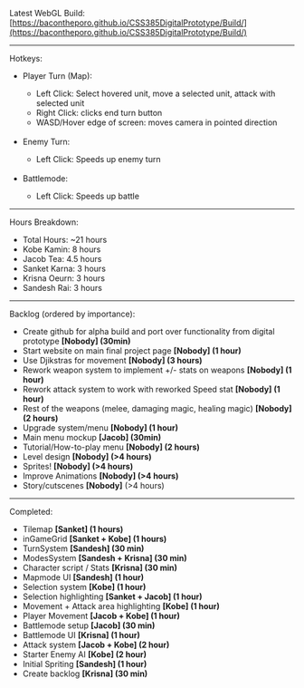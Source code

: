 Latest WebGL Build: [https://bacontheporo.github.io/CSS385DigitalPrototype/Build/](https://bacontheporo.github.io/CSS385DigitalPrototype/Build/)

***

Hotkeys:
<ul> 
 <li> Player Turn (Map): </li>
 <ul>
  <li> Left Click: Select hovered unit, move a selected unit, attack with selected unit </li>
  <li> Right Click: clicks end turn button </li>
  <li> WASD/Hover edge of screen: moves camera in pointed direction </li>
 </ul>
 <br>
 <li> Enemy Turn: </li>
 <ul> 
  <li> Left Click: Speeds up enemy turn </li>
 </ul>
 <br>
 <li> Battlemode: </li>
 <ul>
  <li> Left Click: Speeds up battle </li>
 </ul>
</ul>

*** 

Hours Breakdown: 
<ul>
  <li> Total Hours: ~21 hours </li>
  <li> Kobe Kamin: 8 hours </li>
  <li> Jacob Tea: 4.5 hours </li>
  <li> Sanket Karna: 3 hours </li>
  <li> Krisna Oeurn: 3 hours </li>
  <li> Sandesh Rai: 3 hours </li>
 </ul>

***

Backlog (ordered by importance): 
<ul>
 <li> Create github for alpha build and port over functionality from digital prototype <strong>[Nobody] (30min)</strong> </li>
 <li> Start website on main final project page <strong>[Nobody] (1 hour)</strong> </li>
 <li> Use Djikstras for movement <strong>[Nobody] (3 hours)</strong> </li>
 <li> Rework weapon system to implement +/- stats on weapons <strong>[Nobody] (1 hour)</strong> </li>
 <li> Rework attack system to work with reworked Speed stat <strong>[Nobody] (1 hour)</strong> </li>
 <li> Rest of the weapons (melee, damaging magic, healing magic) <strong>[Nobody] (2 hours)</strong> </li>
 <li> Upgrade system/menu <strong>[Nobody] (1 hour)</strong>  </li>
 <li> Main menu mockup <strong>[Jacob] (30min)</strong>  </li>
 <li> Tutorial/How-to-play menu <strong>[Nobody] (2 hours)</strong>  </li>
 <li> Level design <strong>[Nobody] (>4 hours)</strong>  </li>
 <li> Sprites! <strong>[Nobody] (>4 hours)</strong> </li>
 <li> Improve Animations <strong>[Nobody] (>4 hours) </strong></li>
 <li> Story/cutscenes <strong>[Nobody]</strong> (>4 hours) </li>
</ul>

***

Completed:
<ul>
 <li> Tilemap <strong>[Sanket] (1 hours)</strong> </li>
 <li> inGameGrid <strong>[Sanket + Kobe] (1 hours)</strong>  </li>
 <li> TurnSystem <strong>[Sandesh] (30 min)</strong>  </li>
 <li> ModesSystem <strong>[Sandesh + Krisna] (30 min)</strong>  </li>
 <li> Character script / Stats <strong>[Krisna] (30 min)</strong>  </li>
 <li> Mapmode UI <strong>[Sandesh] (1 hour)</strong>  </li>
 <li> Selection system <strong>[Kobe] (1 hour)</strong>  </li>
 <li> Selection highlighting <strong>[Sanket + Jacob] (1 hour)</strong>  </li>
 <li> Movement + Attack area highlighting <strong>[Kobe] (1 hour)</strong>  </li>
 <li> Player Movement <strong>[Jacob + Kobe] (1 hour)</strong>  </li>
 <li> Battlemode setup <strong>[Jacob] (30 min)</strong>  </li>
 <li> Battlemode UI <strong>[Krisna] (1 hour)</strong>  </li>
 <li> Attack system <strong>[Jacob + Kobe] (2 hour)</strong>  </li>
 <li> Starter Enemy AI <strong>[Kobe] (2 hour)</strong> </li>
 <li> Initial Spriting <strong>[Sandesh] (1 hour)</strong> </li>
 <li> Create backlog <strong>[Krisna] (30 min)</strong> </li>
</ul>
